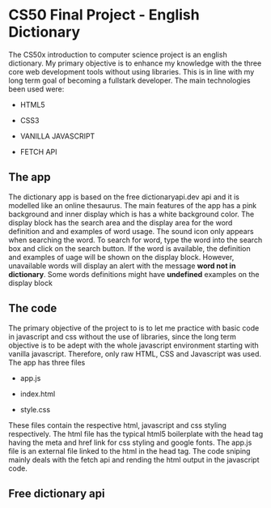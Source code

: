# CS50 Final Project - English Dictionary
The CS50x introduction to computer science project is an english dictionary. My primary objective is to enhance my knowledge with the three core web development tools without using libraries. This is in line with my long term goal of becoming a fullstark developer. 
The main technologies been used were:
- HTML5 
* CSS3 
+ VANILLA JAVASCRIPT
- FETCH API

## The app
The dictionary app is based on the free dictionaryapi.dev api and it is modelled like an online thesaurus. The main features of the app has a pink background and inner display which is has a white background color. The display block has the search area and the display area for the word definition and and examples of word usage. 
The sound icon only appears when searching the word.
To search for word, type the word into the search box and click on the search button. If the word is available, the definition and examples of uage will be shown on the display block. However, unavailable words will display an alert with the message **word not in dictionary**. Some words definitions might have **undefined** examples on the display block

## The code
The primary objective of the project to is to let me practice with basic code in javascript and css without the use of libraries, since the long term objective is to be adept with the whole javascript environment starting with vanilla javascript. 
Therefore, only raw HTML, CSS and Javascript was used. The app has three files
- app.js
* index.html
+ style.css

These files contain the respective html, javascript and css styling respectively. 
The html file has the typical html5 boilerplate with the head tag having the meta and href link for css styling and google fonts.
The app.js file is an external file linked to the html in the head tag. The code sniping mainly deals with the fetch api and rending the html output in the javascript code.

## Free dictionary api
